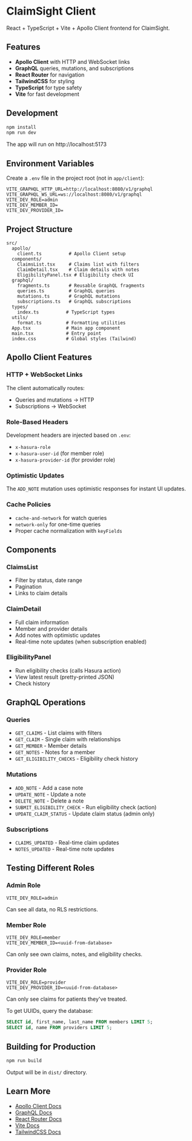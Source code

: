 # ClaimSight Client

React + TypeScript + Vite + Apollo Client frontend for ClaimSight.

## Features

- **Apollo Client** with HTTP and WebSocket links
- **GraphQL** queries, mutations, and subscriptions
- **React Router** for navigation
- **TailwindCSS** for styling
- **TypeScript** for type safety
- **Vite** for fast development

## Development

```bash
npm install
npm run dev
```

The app will run on http://localhost:5173

## Environment Variables

Create a `.env` file in the project root (not in `app/client`):

```
VITE_GRAPHQL_HTTP_URL=http://localhost:8080/v1/graphql
VITE_GRAPHQL_WS_URL=ws://localhost:8080/v1/graphql
VITE_DEV_ROLE=admin
VITE_DEV_MEMBER_ID=
VITE_DEV_PROVIDER_ID=
```

## Project Structure

```
src/
  apollo/
    client.ts          # Apollo Client setup
  components/
    ClaimsList.tsx     # Claims list with filters
    ClaimDetail.tsx    # Claim details with notes
    EligibilityPanel.tsx # Eligibility check UI
  graphql/
    fragments.ts       # Reusable GraphQL fragments
    queries.ts         # GraphQL queries
    mutations.ts       # GraphQL mutations
    subscriptions.ts   # GraphQL subscriptions
  types/
    index.ts          # TypeScript types
  utils/
    format.ts         # Formatting utilities
  App.tsx             # Main app component
  main.tsx            # Entry point
  index.css           # Global styles (Tailwind)
```

## Apollo Client Features

### HTTP + WebSocket Links

The client automatically routes:
- Queries and mutations → HTTP
- Subscriptions → WebSocket

### Role-Based Headers

Development headers are injected based on `.env`:
- `x-hasura-role`
- `x-hasura-user-id` (for member role)
- `x-hasura-provider-id` (for provider role)

### Optimistic Updates

The `ADD_NOTE` mutation uses optimistic responses for instant UI updates.

### Cache Policies

- `cache-and-network` for watch queries
- `network-only` for one-time queries
- Proper cache normalization with `keyFields`

## Components

### ClaimsList

- Filter by status, date range
- Pagination
- Links to claim details

### ClaimDetail

- Full claim information
- Member and provider details
- Add notes with optimistic updates
- Real-time note updates (when subscription enabled)

### EligibilityPanel

- Run eligibility checks (calls Hasura action)
- View latest result (pretty-printed JSON)
- Check history

## GraphQL Operations

### Queries

- `GET_CLAIMS` - List claims with filters
- `GET_CLAIM` - Single claim with relationships
- `GET_MEMBER` - Member details
- `GET_NOTES` - Notes for a member
- `GET_ELIGIBILITY_CHECKS` - Eligibility check history

### Mutations

- `ADD_NOTE` - Add a case note
- `UPDATE_NOTE` - Update a note
- `DELETE_NOTE` - Delete a note
- `SUBMIT_ELIGIBILITY_CHECK` - Run eligibility check (action)
- `UPDATE_CLAIM_STATUS` - Update claim status (admin only)

### Subscriptions

- `CLAIMS_UPDATED` - Real-time claim updates
- `NOTES_UPDATED` - Real-time note updates

## Testing Different Roles

### Admin Role

```
VITE_DEV_ROLE=admin
```

Can see all data, no RLS restrictions.

### Member Role

```
VITE_DEV_ROLE=member
VITE_DEV_MEMBER_ID=<uuid-from-database>
```

Can only see own claims, notes, and eligibility checks.

### Provider Role

```
VITE_DEV_ROLE=provider
VITE_DEV_PROVIDER_ID=<uuid-from-database>
```

Can only see claims for patients they've treated.

To get UUIDs, query the database:
```sql
SELECT id, first_name, last_name FROM members LIMIT 5;
SELECT id, name FROM providers LIMIT 5;
```

## Building for Production

```bash
npm run build
```

Output will be in `dist/` directory.

## Learn More

- [Apollo Client Docs](https://www.apollographql.com/docs/react/)
- [GraphQL Docs](https://graphql.org/learn/)
- [React Router Docs](https://reactrouter.com/)
- [Vite Docs](https://vitejs.dev/)
- [TailwindCSS Docs](https://tailwindcss.com/docs)
